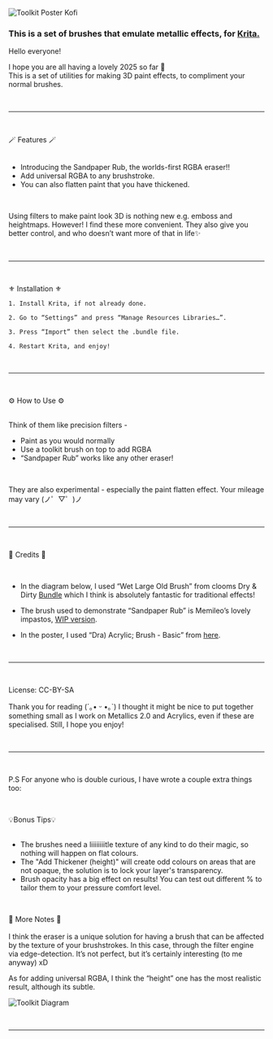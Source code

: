 ![Toolkit Poster Kofi](https://github.com/user-attachments/assets/a37195ec-c34e-439e-8621-726f87fd819f)

### This is a set of brushes that emulate metallic effects, for [Krita.](https://github.com/KDE/krita)

Hello everyone!

I hope you are all having a lovely 2025 so far :space_invader:
<br>
This is a set of utilities for making 3D paint effects, to compliment your normal brushes.

<br>
<hr>
<br>

:magic_wand: Features :magic_wand:
<br>
<br>

*    Introducing the Sandpaper Rub, the worlds-first RGBA eraser!!
*    Add universal RGBA to any brushstroke.
*    You can also flatten paint that you have thickened.

<br>

Using filters to make paint look 3D is nothing new e.g. emboss and heightmaps. However! I find these more convenient. They also give you better control, and who doesn’t want more of that in life✨

<br>
<hr>
<br>

⚜️ Installation ⚜️

    1. Install Krita, if not already done.
    
    2. Go to “Settings” and press “Manage Resources Libraries…”.
    
    3. Press “Import” then select the .bundle file.
    
    4. Restart Krita, and enjoy!
    
<br>
<hr>
<br>

:gear: How to Use :gear:
<br>
<br>

Think of them like precision filters -
<br>
  * Paint as you would normally
  * Use a toolkit brush on top to add RGBA
  * “Sandpaper Rub” works like any other eraser!
<br>

They are also experimental - especially the paint flatten effect. Your mileage may vary (ノ゜▽゜)ノ

<br>
<hr>
<br>

:blue_heart: Credits :blue_heart:

<br>

  *  In the diagram below, I used “Wet Large Old Brush” from clooms Dry & Dirty [Bundle](https://krita-artists.org/t/dry-dirty-bundle/82826) which I think is absolutely fantastic for traditional effects!

  *  The brush used to demonstrate “Sandpaper Rub” is Memileo’s lovely impastos, [WIP version](https://krita-artists.org/t/rotating-light-brushtips-wip/64930).

  *  In the poster, I used “Dra) Acrylic; Brush - Basic” from [here](https://ko-fi.com/s/34855720b1).

<br>
<hr>
<br>

License: CC-BY-SA

Thank you for reading (´｡• ᵕ •｡`) I thought it might be nice to put together something small as I work on Metallics 2.0 and Acrylics, even if these are specialised. Still, I hope you enjoy!

<br>
<hr>
<br>

P.S For anyone who is double curious, I have wrote a couple extra things too:

<br>

💡Bonus Tips💡
<br>
<br>
* The brushes need a liiiiiiiitle texture of any kind to do their magic, so nothing will happen on flat colours.
* The "Add Thickener (height)" will create odd colours on areas that are not opaque, the solution is to lock your layer's transparency.
* Brush opacity has a big effect on results! You can test out different % to tailor them to your pressure comfort level.
<br>

🧪 More Notes 🧪
<br>
<br>
I think the eraser is a unique solution for having a brush that can be affected by the texture of your brushstrokes. In this case, through the filter engine via edge-detection. It’s not perfect, but it’s certainly interesting (to me anyway) xD

As for adding universal RGBA, I think the “height” one has the most realistic result, although its subtle.

![Toolkit Diagram](https://github.com/user-attachments/assets/93264b8c-cf89-41c8-8d2b-2b3ddb8b1580)

<br>
<hr>
<br>
